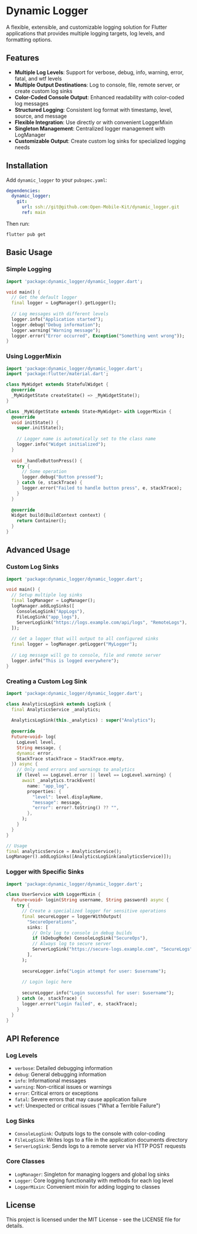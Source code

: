 # Dynamic Logger

A flexible, extensible, and customizable logging solution for Flutter applications that provides multiple logging targets, log levels, and formatting options.

## Features

- **Multiple Log Levels**: Support for verbose, debug, info, warning, error, fatal, and wtf levels
- **Multiple Output Destinations**: Log to console, file, remote server, or create custom log sinks
- **Color-Coded Console Output**: Enhanced readability with color-coded log messages
- **Structured Logging**: Consistent log format with timestamp, level, source, and message
- **Flexible Integration**: Use directly or with convenient LoggerMixin
- **Singleton Management**: Centralized logger management with LogManager
- **Customizable Output**: Create custom log sinks for specialized logging needs

## Installation

Add `dynamic_logger` to your `pubspec.yaml`:

```yaml
dependencies:
  dynamic_logger:
    git:
      url: ssh://git@github.com:Open-Mobile-Kit/dynamic_logger.git
      ref: main
```

Then run:

```
flutter pub get
```

## Basic Usage

### Simple Logging

```dart
import 'package:dynamic_logger/dynamic_logger.dart';

void main() {
  // Get the default logger
  final logger = LogManager().getLogger();
  
  // Log messages with different levels
  logger.info("Application started");
  logger.debug("Debug information");
  logger.warning("Warning message");
  logger.error("Error occurred", Exception("Something went wrong"));
}
```

### Using LoggerMixin

```dart
import 'package:dynamic_logger/dynamic_logger.dart';
import 'package:flutter/material.dart';

class MyWidget extends StatefulWidget {
  @override
  _MyWidgetState createState() => _MyWidgetState();
}

class _MyWidgetState extends State<MyWidget> with LoggerMixin {
  @override
  void initState() {
    super.initState();
    
    // Logger name is automatically set to the class name
    logger.info("Widget initialized");
  }
  
  void _handleButtonPress() {
    try {
      // Some operation
      logger.debug("Button pressed");
    } catch (e, stackTrace) {
      logger.error("Failed to handle button press", e, stackTrace);
    }
  }
  
  @override
  Widget build(BuildContext context) {
    return Container();
  }
}
```

## Advanced Usage

### Custom Log Sinks

```dart
import 'package:dynamic_logger/dynamic_logger.dart';

void main() {
  // Setup multiple log sinks
  final logManager = LogManager();
  logManager.addLogSinks([
    ConsoleLogSink("AppLogs"),
    FileLogSink("app_logs"),
    ServerLogSink("https://logs.example.com/api/logs", "RemoteLogs"),
  ]);
  
  // Get a logger that will output to all configured sinks
  final logger = logManager.getLogger("MyLogger");
  
  // Log message will go to console, file and remote server
  logger.info("This is logged everywhere");
}
```

### Creating a Custom Log Sink

```dart
import 'package:dynamic_logger/dynamic_logger.dart';

class AnalyticsLogSink extends LogSink {
  final AnalyticsService _analytics;
  
  AnalyticsLogSink(this._analytics) : super("Analytics");
  
  @override
  Future<void> log(
    LogLevel level,
    String message, {
    dynamic error,
    StackTrace stackTrace = StackTrace.empty,
  }) async {
    // Only send errors and warnings to analytics
    if (level == LogLevel.error || level == LogLevel.warning) {
      await _analytics.trackEvent(
        name: "app_log",
        properties: {
          "level": level.displayName,
          "message": message,
          "error": error?.toString() ?? "",
        },
      );
    }
  }
}

// Usage
final analyticsService = AnalyticsService();
LogManager().addLogSinks([AnalyticsLogSink(analyticsService)]);
```

### Logger with Specific Sinks

```dart
import 'package:dynamic_logger/dynamic_logger.dart';

class UserService with LoggerMixin {
  Future<void> login(String username, String password) async {
    try {
      // Create a specialized logger for sensitive operations
      final secureLogger = loggerWithOutput(
        "SecureOperations",
        sinks: [
          // Only log to console in debug builds
          if (kDebugMode) ConsoleLogSink("SecureOps"),
          // Always log to secure server
          ServerLogSink("https://secure-logs.example.com", "SecureLogs"),
        ],
      );
      
      secureLogger.info("Login attempt for user: $username");
      
      // Login logic here
      
      secureLogger.info("Login successful for user: $username");
    } catch (e, stackTrace) {
      logger.error("Login failed", e, stackTrace);
    }
  }
}
```

## API Reference

### Log Levels

- `verbose`: Detailed debugging information
- `debug`: General debugging information
- `info`: Informational messages
- `warning`: Non-critical issues or warnings
- `error`: Critical errors or exceptions
- `fatal`: Severe errors that may cause application failure
- `wtf`: Unexpected or critical issues ("What a Terrible Failure")

### Log Sinks

- `ConsoleLogSink`: Outputs logs to the console with color-coding
- `FileLogSink`: Writes logs to a file in the application documents directory
- `ServerLogSink`: Sends logs to a remote server via HTTP POST requests

### Core Classes

- `LogManager`: Singleton for managing loggers and global log sinks
- `Logger`: Core logging functionality with methods for each log level
- `LoggerMixin`: Convenient mixin for adding logging to classes

## License

This project is licensed under the MIT License - see the LICENSE file for details.